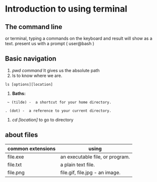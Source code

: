 # Introduction to using terminal 

## The command line
 or terminal, typing a commands on the keyboard and result will show as a text.
 present  us with a prompt ( user@bash )
 
 
 
## Basic navigation

 1. *pwd command* It gives us the absolute path
 2. ls to know where we are. 
 ```
 ls [options][location]
 ```
 1. **Baths:**
 ```
  ~ (tilde) -  a shortcut for your home directory.
  ```
  ```
  . (dot) -  a reference to your current directory.
 ```
 1. *cd [location]* to go to directory

## about files
common extensions | using
-----------------|-----------------
file.exe         | an executable file, or program.
file.txt        | a plain text file.
file.png        | file.gif, file.jpg - an image.
